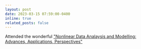 ```yaml
---
layout: post
date: 2023-03-15 07:59:00-0400
inline: true
related_posts: false
---
```


Attended the wonderful ["Nonlinear Data Analaysis and Modelling: Advances, Applications, Perspectives"](https://nda23.pik-potsdam.de/)

